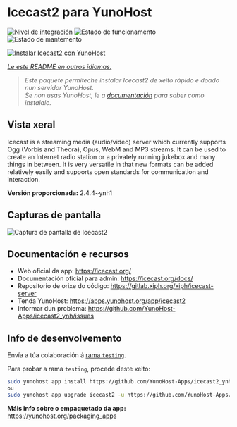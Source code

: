 <!--
NOTA: Este README foi creado automáticamente por <https://github.com/YunoHost/apps/tree/master/tools/readme_generator>
NON debe editarse manualmente.
-->

# Icecast2 para YunoHost

[![Nivel de integración](https://apps.yunohost.org/badge/integration/icecast2)](https://ci-apps.yunohost.org/ci/apps/icecast2/)
![Estado de funcionamento](https://apps.yunohost.org/badge/state/icecast2)
![Estado de mantemento](https://apps.yunohost.org/badge/maintained/icecast2)

[![Instalar Icecast2 con YunoHost](https://install-app.yunohost.org/install-with-yunohost.svg)](https://install-app.yunohost.org/?app=icecast2)

*[Le este README en outros idiomas.](./ALL_README.md)*

> *Este paquete permíteche instalar Icecast2 de xeito rápido e doado nun servidor YunoHost.*  
> *Se non usas YunoHost, le a [documentación](https://yunohost.org/install) para saber como instalalo.*

## Vista xeral

Icecast is a streaming media (audio/video) server which currently supports Ogg (Vorbis and Theora), Opus, WebM and MP3 streams.
It can be used to create an Internet radio station or a privately running jukebox and many things in between. It is very versatile in that new formats can be added relatively easily and supports open standards for communication and interaction.


**Versión proporcionada:** 2.4.4~ynh1

## Capturas de pantalla

![Captura de pantalla de Icecast2](./doc/screenshots/screenshot.png)

## Documentación e recursos

- Web oficial da app: <https://icecast.org/>
- Documentación oficial para admin: <https://icecast.org/docs/>
- Repositorio de orixe do código: <https://gitlab.xiph.org/xiph/icecast-server>
- Tenda YunoHost: <https://apps.yunohost.org/app/icecast2>
- Informar dun problema: <https://github.com/YunoHost-Apps/icecast2_ynh/issues>

## Info de desenvolvemento

Envía a túa colaboración á [rama `testing`](https://github.com/YunoHost-Apps/icecast2_ynh/tree/testing).

Para probar a rama `testing`, procede deste xeito:

```bash
sudo yunohost app install https://github.com/YunoHost-Apps/icecast2_ynh/tree/testing --debug
ou
sudo yunohost app upgrade icecast2 -u https://github.com/YunoHost-Apps/icecast2_ynh/tree/testing --debug
```

**Máis info sobre o empaquetado da app:** <https://yunohost.org/packaging_apps>
